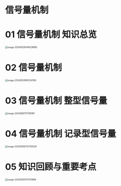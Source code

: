 # 信号量机制



# 01 信号量机制 知识总览

<img src="https://cvp.oss-cn-shanghai.aliyuncs.com/picgo/202405281440313.png" alt="image-20240528144029993" style="zoom:50%;" />



# 02 信号量机制

<img src="https://cvp.oss-cn-shanghai.aliyuncs.com/picgo/202405281612416.png" alt="image-20240528161224106" style="zoom:50%;" />



# 03 信号量机制 整型信号量

<img src="https://cvp.oss-cn-shanghai.aliyuncs.com/picgo/202406011711476.png" alt="image-20240601171158161" style="zoom:50%;" />



# 04 信号量机制 记录型信号量

<img src="https://cvp.oss-cn-shanghai.aliyuncs.com/picgo/202405051127377.png" alt="image-20240505112700028" style="zoom:50%;" />



# 05 知识回顾与重要考点

<img src="https://cvp.oss-cn-shanghai.aliyuncs.com/picgo/202405051137041.png" alt="image-20240505113701898" style="zoom:50%;" />